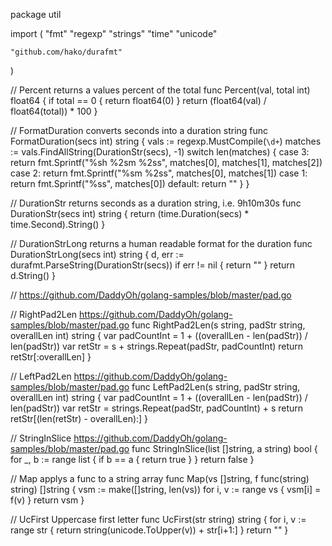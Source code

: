package util

import (
	"fmt"
	"regexp"
	"strings"
	"time"
	"unicode"

	"github.com/hako/durafmt"
)

// Percent returns a values percent of the total
func Percent(val, total int) float64 {
	if total == 0 {
		return float64(0)
	}
	return (float64(val) / float64(total)) * 100
}

// FormatDuration converts seconds into a duration string
func FormatDuration(secs int) string {
	vals := regexp.MustCompile(`\d+`)
	matches := vals.FindAllString(DurationStr(secs), -1)
	switch len(matches) {
	case 3:
		return fmt.Sprintf("%sh %2sm %2ss", matches[0], matches[1], matches[2])
	case 2:
		return fmt.Sprintf("%sm %2ss", matches[0], matches[1])
	case 1:
		return fmt.Sprintf("%ss", matches[0])
	default:
		return ""
	}
}

// DurationStr returns seconds as a duration string, i.e. 9h10m30s
func DurationStr(secs int) string {
	return (time.Duration(secs) * time.Second).String()
}

// DurationStrLong returns a human readable format for the duration
func DurationStrLong(secs int) string {
	d, err := durafmt.ParseString(DurationStr(secs))
	if err != nil {
		return ""
	}
	return d.String()
}

// https://github.com/DaddyOh/golang-samples/blob/master/pad.go

// RightPad2Len https://github.com/DaddyOh/golang-samples/blob/master/pad.go
func RightPad2Len(s string, padStr string, overallLen int) string {
	var padCountInt = 1 + ((overallLen - len(padStr)) / len(padStr))
	var retStr = s + strings.Repeat(padStr, padCountInt)
	return retStr[:overallLen]
}

// LeftPad2Len https://github.com/DaddyOh/golang-samples/blob/master/pad.go
func LeftPad2Len(s string, padStr string, overallLen int) string {
	var padCountInt = 1 + ((overallLen - len(padStr)) / len(padStr))
	var retStr = strings.Repeat(padStr, padCountInt) + s
	return retStr[(len(retStr) - overallLen):]
}

// StringInSlice https://github.com/DaddyOh/golang-samples/blob/master/pad.go
func StringInSlice(list []string, a string) bool {
	for _, b := range list {
		if b == a {
			return true
		}
	}
	return false
}

// Map applys a func to a string array
func Map(vs []string, f func(string) string) []string {
	vsm := make([]string, len(vs))
	for i, v := range vs {
		vsm[i] = f(v)
	}
	return vsm
}

// UcFirst Uppercase first letter
func UcFirst(str string) string {
	for i, v := range str {
		return string(unicode.ToUpper(v)) + str[i+1:]
	}
	return ""
}
